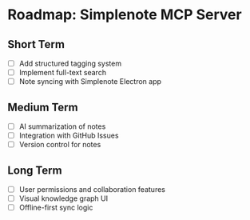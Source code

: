 # Roadmap: Simplenote MCP Server

## Short Term
- [ ] Add structured tagging system
- [ ] Implement full-text search
- [ ] Note syncing with Simplenote Electron app

## Medium Term
- [ ] AI summarization of notes
- [ ] Integration with GitHub Issues
- [ ] Version control for notes

## Long Term
- [ ] User permissions and collaboration features
- [ ] Visual knowledge graph UI
- [ ] Offline-first sync logic
